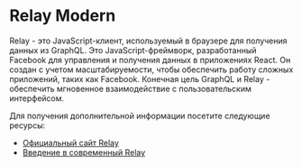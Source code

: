 # Relay Modern

Relay - это JavaScript-клиент, используемый в браузере для получения данных из GraphQL. Это JavaScript-фреймворк, разработанный Facebook для управления и получения данных в приложениях React. Он создан с учетом масштабируемости, чтобы обеспечить работу сложных приложений, таких как Facebook. Конечная цель GraphQL и Relay - обеспечить мгновенное взаимодействие с пользовательским интерфейсом.

Для получения дополнительной информации посетите следующие ресурсы:

- [Официальный сайт Relay](https://relay.dev/)
- [Введение в современный Relay](https://relay.dev/docs/)
